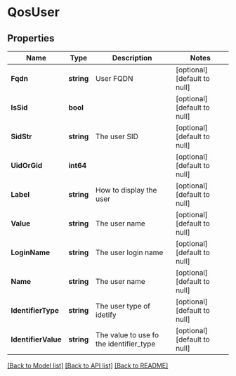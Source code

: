 # QosUser

## Properties
Name | Type | Description | Notes
------------ | ------------- | ------------- | -------------
**Fqdn** | **string** | User FQDN | [optional] [default to null]
**IsSid** | **bool** |  | [optional] [default to null]
**SidStr** | **string** | The user SID | [optional] [default to null]
**UidOrGid** | **int64** |  | [optional] [default to null]
**Label** | **string** | How to display the user | [optional] [default to null]
**Value** | **string** | The user name | [optional] [default to null]
**LoginName** | **string** | The user login name | [optional] [default to null]
**Name** | **string** | The user name | [optional] [default to null]
**IdentifierType** | **string** | The user type of idetify | [optional] [default to null]
**IdentifierValue** | **string** | The value to use fo the identifier_type | [optional] [default to null]

[[Back to Model list]](../README.md#documentation-for-models) [[Back to API list]](../README.md#documentation-for-api-endpoints) [[Back to README]](../README.md)

